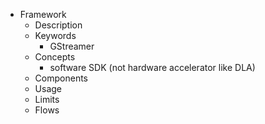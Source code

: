 - Framework
	- Description
	- Keywords
		- GStreamer
	- Concepts
		- software SDK (not hardware accelerator like DLA)
	- Components
	- Usage
	- Limits
	- Flows